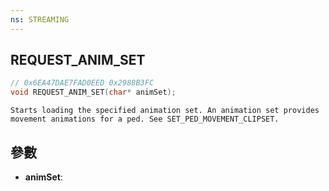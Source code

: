 ```yaml
---
ns: STREAMING
---
```

## REQUEST_ANIM_SET

```c
// 0x6EA47DAE7FAD0EED 0x2988B3FC
void REQUEST_ANIM_SET(char* animSet);
```

```
Starts loading the specified animation set. An animation set provides movement animations for a ped. See SET_PED_MOVEMENT_CLIPSET.  
```

## 參數
* **animSet**: 

